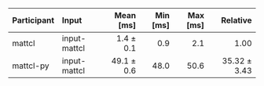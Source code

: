 | Participant | Input | Mean [ms] | Min [ms] | Max [ms] | Relative |
|:---|:---|---:|---:|---:|---:|
| mattcl | input-mattcl | 1.4 ± 0.1 | 0.9 | 2.1 | 1.00 |
| mattcl-py | input-mattcl | 49.1 ± 0.6 | 48.0 | 50.6 | 35.32 ± 3.43 |
